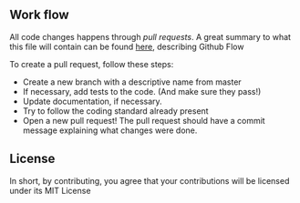 ## Work flow

All code changes happens through *pull requests*. A great summary to what this file will contain can be found [here](https://guides.github.com/introduction/flow/index.html), describing Github Flow

To create a pull request, follow these steps:

- Create a new branch with a descriptive name from master
- If necessary, add tests to the code. (And make sure they pass!)
- Update documentation, if necessary. 
- Try to follow the coding standard already present
- Open a new pull request! The pull request should have a commit message explaining what changes were done.

## License
In short, by contributing, you agree that your contributions will be licensed under its MIT License
